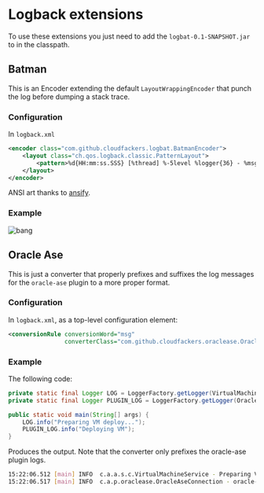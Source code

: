 # Logback extensions

To use these extensions you just need to add the `logbat-0.1-SNAPSHOT.jar` to in the classpath. 

## Batman

This is an Encoder extending the default ```LayoutWrappingEncoder``` that punch the log before dumping a stack trace.

### Configuration

In `logback.xml`

```xml
<encoder class="com.github.cloudfackers.logbat.BatmanEncoder">
	<layout class="ch.qos.logback.classic.PatternLayout">
	    <pattern>%d{HH:mm:ss.SSS} [%thread] %-5level %logger{36} - %msg%n</pattern>
	</layout>
</encoder>
```



ANSI art thanks to [ansify](http://github.com/enricruiz/ansify).

### Example

![bang](http://i.imgur.com/zxAWYib.png)

## Oracle Ase

This is just a converter that properly prefixes and suffixes the log messages for the
`oracle-ase` plugin to a more proper format.

### Configuration

In `logback.xml`, as a top-level configuration element:

```xml
<conversionRule conversionWord="msg"
                converterClass="com.github.cloudfackers.oraclease.OracleAseConverter" />
```

### Example

The following code:

```java
private static final Logger LOG = LoggerFactory.getLogger(VirtualMachineService.class);
private static final Logger PLUGIN_LOG = LoggerFactory.getLogger(OracleAsePlugin.class);

public static void main(String[] args) {
    LOG.info("Preparing VM deploy...");
    PLUGIN_LOG.info("Deploying VM");
}
```

Produces the output. Note that the converter only prefixes the oracle-ase plugin logs.

```bash
15:22:06.512 [main] INFO  c.a.a.s.c.VirtualMachineService - Preparing VM deploy...
15:22:06.517 [main] INFO  c.a.p.oraclease.OracleAseConnection - oracle-ase, Deploying VM? O que ase
```
